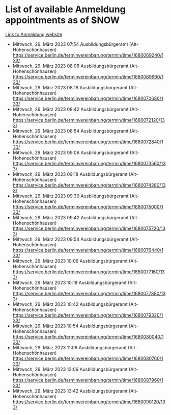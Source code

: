 # List of available Anmeldung appointments as of $NOW
[Link to Anmeldung website](https://service.berlin.de/terminvereinbarung/termin/tag.php?termin=1&anliegen[]=120686&dienstleisterlist=122210,122217,327316,122219,327312,122227,327314,122231,327346,122243,327348,122254,122252,329742,122260,329745,122262,329748,122271,327278,122273,327274,122277,327276,330436,122280,327294,122282,327290,122284,327292,122291,327270,122285,327266,122286,327264,122296,327268,150230,329760,122297,327286,122294,327284,122312,329763,122314,329775,122304,327330,122311,327334,122309,327332,317869,122281,327352,122279,329772,122283,122276,327324,122274,327326,122267,329766,122246,327318,122251,327320,122257,327322,122208,327298,122226,327300&herkunft=http%3A%2F%2Fservice.berlin.de%2Fdienstleistung%2F120686%2F)
- Mittwoch, 29. März 2023 07:54 Ausbildungsbürgeramt (Alt- Hohenschönhausen) https://service.berlin.de/terminvereinbarung/termin/time/1680069240/133/
- Mittwoch, 29. März 2023 08:06 Ausbildungsbürgeramt (Alt- Hohenschönhausen) https://service.berlin.de/terminvereinbarung/termin/time/1680069960/133/
- Mittwoch, 29. März 2023 08:18 Ausbildungsbürgeramt (Alt- Hohenschönhausen) https://service.berlin.de/terminvereinbarung/termin/time/1680070680/133/
- Mittwoch, 29. März 2023 08:42 Ausbildungsbürgeramt (Alt- Hohenschönhausen) https://service.berlin.de/terminvereinbarung/termin/time/1680072120/133/
- Mittwoch, 29. März 2023 08:54 Ausbildungsbürgeramt (Alt- Hohenschönhausen) https://service.berlin.de/terminvereinbarung/termin/time/1680072840/133/
- Mittwoch, 29. März 2023 09:06 Ausbildungsbürgeramt (Alt- Hohenschönhausen) https://service.berlin.de/terminvereinbarung/termin/time/1680073560/133/
- Mittwoch, 29. März 2023 09:18 Ausbildungsbürgeramt (Alt- Hohenschönhausen) https://service.berlin.de/terminvereinbarung/termin/time/1680074280/133/
- Mittwoch, 29. März 2023 09:30 Ausbildungsbürgeramt (Alt- Hohenschönhausen) https://service.berlin.de/terminvereinbarung/termin/time/1680075000/133/
- Mittwoch, 29. März 2023 09:42 Ausbildungsbürgeramt (Alt- Hohenschönhausen) https://service.berlin.de/terminvereinbarung/termin/time/1680075720/133/
- Mittwoch, 29. März 2023 09:54 Ausbildungsbürgeramt (Alt- Hohenschönhausen) https://service.berlin.de/terminvereinbarung/termin/time/1680076440/133/
- Mittwoch, 29. März 2023 10:06 Ausbildungsbürgeramt (Alt- Hohenschönhausen) https://service.berlin.de/terminvereinbarung/termin/time/1680077160/133/
- Mittwoch, 29. März 2023 10:18 Ausbildungsbürgeramt (Alt- Hohenschönhausen) https://service.berlin.de/terminvereinbarung/termin/time/1680077880/133/
- Mittwoch, 29. März 2023 10:42 Ausbildungsbürgeramt (Alt- Hohenschönhausen) https://service.berlin.de/terminvereinbarung/termin/time/1680079320/133/
- Mittwoch, 29. März 2023 10:54 Ausbildungsbürgeramt (Alt- Hohenschönhausen) https://service.berlin.de/terminvereinbarung/termin/time/1680080040/133/
- Mittwoch, 29. März 2023 11:06 Ausbildungsbürgeramt (Alt- Hohenschönhausen) https://service.berlin.de/terminvereinbarung/termin/time/1680080760/133/
- Mittwoch, 29. März 2023 13:06 Ausbildungsbürgeramt (Alt- Hohenschönhausen) https://service.berlin.de/terminvereinbarung/termin/time/1680087960/133/
- Mittwoch, 29. März 2023 13:42 Ausbildungsbürgeramt (Alt- Hohenschönhausen) https://service.berlin.de/terminvereinbarung/termin/time/1680090120/133/
